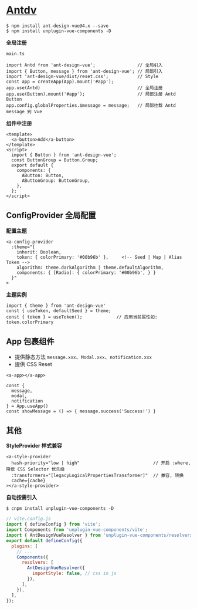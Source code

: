 # [Antdv](https://www.antdv.com/docs/vue/introduce-cn)

    $ npm install ant-design-vue@4.x --save
    $ npm install unplugin-vue-components -D

**全局注册**

`main.ts`

```tsx
import Antd from 'ant-design-vue';                // 全局引入
import { Button, message } from 'ant-design-vue'; // 局部引入
import 'ant-design-vue/dist/reset.css';           // Style
const app = createApp(App).mount('#app');
app.use(Antd)                                     // 全局注册
app.use(Button).mount('#app');                    // 局部注册 Antd Button
app.config.globalProperties.$message = message;   // 局部挂载 Antd message 到 Vue
```

**组件中注册**

```
<template>
  <a-button>Add</a-button>
</template>
<script>
  import { Button } from 'ant-design-vue';
  const ButtonGroup = Button.Group;
  export default {
    components: {
      AButton: Button,
      AButtonGroup: ButtonGroup,
    },
  };
</script>
```

## ConfigProvider 全局配置

**配置主题**

```
<a-config-provider
  :theme="{ 
    inherit: Boolean,    
    token: { colorPrimary: '#00b96b' },     <!-- Seed | Map | Alias Token -->
    algorithm: theme.darkAlgorithm | theme.defaultAlgorithm,
    components: { [Radio]: { colorPrimary: '#00b96b', } }
  }"
>
```

**主题实例**

```
import { theme } from 'ant-design-vue'
const { useToken, defaultSeed } = theme;
const { token } = useToken();             // 应用当前属性如: token.colorPrimary
```

## App 包裹组件

- 提供静态方法 `message.xxx`、`Modal.xxx`、`notification.xxx`
- 提供 CSS Reset

```
<a-app></a-app>

const { 
  message, 
  modal, 
  notification 
} = App.useApp()
const showMessage = () => { message.success('Success!') }
```

## 其他

**StyleProvider 样式兼容**

```
<a-style-provider 
  hash-priority="low | high"                            // 开启 :where, 降低 CSS Selector 优先级
  :transformers="[legacyLogicalPropertiesTransformer]"  // 兼容, 转换
  cache={cache}
></a-style-provider>
```  

**自动按需引入**

    $ cnpm install unplugin-vue-components -D

```js
// vite.config.js
import { defineConfig } from 'vite';
import Components from 'unplugin-vue-components/vite';
import { AntDesignVueResolver } from 'unplugin-vue-components/resolvers';
export default defineConfig({
  plugins: [
    // ...
    Components({
      resolvers: [
        AntDesignVueResolver({
          importStyle: false, // css in js
        }),
      ],
    }),
  ],
});    
```
